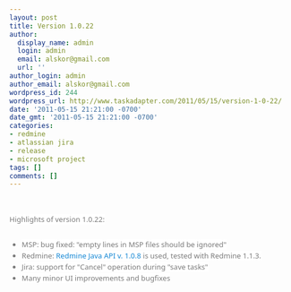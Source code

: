 ```yaml
---
layout: post
title: Version 1.0.22
author:
  display_name: admin
  login: admin
  email: alskor@gmail.com
  url: ''
author_login: admin
author_email: alskor@gmail.com
wordpress_id: 244
wordpress_url: http://www.taskadapter.com/2011/05/15/version-1-0-22/
date: '2011-05-15 21:21:00 -0700'
date_gmt: '2011-05-15 21:21:00 -0700'
categories:
- redmine
- atlassian jira
- release
- microsoft project
tags: []
comments: []
---
```

<p><br/>
<div style="color: #7a7a7a; font-family: 'Lucida Grande', 'Lucida Sans Unicode', 'Segoe UI', Helvetica, Arial, sans-serif; font-size: 13px; line-height: 20px; margin-bottom: 25px;"><span style="background-color: white;">Highlights of version 1.0.22:</span></div>
<ul style="color: #7a7a7a; font-family: 'Lucida Grande', 'Lucida Sans Unicode', 'Segoe UI', Helvetica, Arial, sans-serif; font-size: 13px; line-height: 20px;">
<li><span style="background-color: white;">MSP: bug fixed: "empty lines in MSP files should be ignored"</span></li>
<li><span style="background-color: white;">Redmine:&nbsp;<a href="http://code.google.com/p/redmine-java-api/issues/list?can=1&amp;q=label:Milestone-1.0.8" style="color: #1487d4; text-decoration: none;">Redmine Java API v. 1.0.8</a>&nbsp;is used, tested with Redmine 1.1.3.</span></li>
<li><span style="background-color: white;">Jira: support for "Cancel" operation during "save tasks"</span></li>
<li><span style="background-color: white;">Many minor UI improvements and bugfixes</span></li></ul></p>
